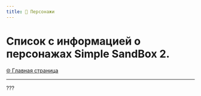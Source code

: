 ```yaml
---
title: 👤 Персонажи
---
```


<link rel="stylesheet" href="css/style.css">

# Список с информацией о персонажах Simple SandBox 2.

<a href="./index.html" class="button-link">🌐 Главная страница</a>

- - - - -

<!-- ## Джек

![Jack](https://github.com/GamzeeChert/gamzeechert.github.io/blob/main/_playerspictures%2FJack.png?raw=true)

| Показатель   | 1 | 2 | 3 | 4 | 5 |  
|--------------|---|---|---|---|---|  
| Сила         | ● | ○ | ○ | ○ | ○ |  
| Воображение  | ● | ● | ○ | ○ | ○ |  
| Удачливость  | ● | ● | ○ | ○ | ○ |  
| Интеллект    | ○ | ○ | ○ | ○ | ○ |  
| Агрессивность| ● | ● | ● | ● | ● |

#### Появился ниоткуда. Необщителен. Любит последить за другими, может сломать чужие постройки. Сам не понимает, зачем так делать, но ему нравится. Есть старший брат Джон, который объявлен пропавшим без вести.

- - - - -

## Лютер

![Luther](https://github.com/GamzeeChert/gamzeechert.github.io/blob/main/_playerspictures%2FLuther.png?raw=true)

| Показатель   | 1 | 2 | 3 | 4 | 5 |  
|--------------|---|---|---|---|---|  
| Сила         | ● | ○ | ○ | ○ | ○ |  
| Воображение  | ● | ● | ● | ○ | ○ |  
| Удачливость  | ● | ● | ○ | ○ | ○ |  
| Интеллект    | ● | ● | ● | ○ | ○ |  
| Агрессивность| ● | ○ | ○ | ○ | ○ |

#### Военный медик, который всегда говорит, что «лучше подлатать дыру в солдате, чем в палатке». Умеет работать в полевых условиях почти из ничего.

- - - - -

## Эмили

![Emily](https://github.com/GamzeeChert/gamzeechert.github.io/blob/main/_playerspictures%2FEmily.png?raw=true)

| Показатель   | 1 | 2 | 3 | 4 | 5 |  
|--------------|---|---|---|---|---|  
| Сила         | ○ | ○ | ○ | ○ | ○ |  
| Воображение  | ● | ● | ● | ● | ○ |  
| Удачливость  | ● | ● | ● | ○ | ○ |  
| Интеллект    | ● | ● | ○ | ○ | ○ |  
| Агрессивность| ○ | ○ | ○ | ○ | ○ |

#### Санитарка, которая может разрядить любую напряжённую обстановку. Её особая черта - хорошая моральная поддержка. На поле боя действует быстро, решительно и осторожно.

- - - - -

## Рядовой Карлос

![PrivateCarlos](https://github.com/GamzeeChert/gamzeechert.github.io/blob/main/_playerspictures%2FPrivateCarlos.png?raw=true)

| Показатель   | 1 | 2 | 3 | 4 | 5 |  
|--------------|---|---|---|---|---|  
| Сила         | ● | ○ | ○ | ○ | ○ |  
| Воображение  | ● | ● | ● | ○ | ○ |  
| Удачливость  | ● | ○ | ○ | ○ | ○ |  
| Интеллект    | ● | ● | ○ | ○ | ○ |  
| Агрессивность| ○ | ○ | ○ | ○ | ○ |

#### Карлос ещё совсем зелёный, чтобы выполнять настоящие боевые задачи, поэтому его поставили на простое дежурство.

- - - - -

## Капитан "Орхидея"

![CaptainOrchid](https://github.com/GamzeeChert/gamzeechert.github.io/blob/main/_playerspictures%2FCaptainOrchid.png?raw=true)

| Показатель   | 1 | 2 | 3 | 4 | 5 |  
|--------------|---|---|---|---|---|  
| Сила         | ● | ● | ○ | ○ | ○ |  
| Воображение  | ● | ○ | ○ | ○ | ○ |  
| Удачливость  | ● | ● | ● | ○ | ○ |  
| Интеллект    | ● | ● | ● | ● | ○ |  
| Агрессивность| ○ | ○ | ○ | ○ | ○ |

#### О её прошлом мало, что известно, поэтому её прозвали "Орхидеей" из-за синего берета, который она всегда носит на своей голове. Умная, красивая и добрая.

- - - - -

## Уильям

![William](https://github.com/GamzeeChert/gamzeechert.github.io/blob/main/_playerspictures%2FWilliam.png?raw=true)

| Показатель   | 1 | 2 | 3 | 4 | 5 |  
|--------------|---|---|---|---|---|  
| Сила         | ● | ○ | ○ | ○ | ○ |  
| Воображение  | ● | ● | ○ | ○ | ○ |  
| Удачливость  | ● | ● | ● | ● | ○ |  
| Интеллект    | ● | ● | ● | ○ | ○ |  
| Агрессивность| ● | ● | ○ | ○ | ○ |

#### Пилот со стажем. Профессионал своего дела, но ему ещё есть, чему научиться.

- - - - -

## "Муха"

![CallSignFly](https://github.com/GamzeeChert/gamzeechert.github.io/blob/main/_playerspictures%2FCallSignFly.png?raw=true)

| Показатель   | 1 | 2 | 3 | 4 | 5 |  
|--------------|---|---|---|---|---|  
| Сила         | ● | ● | ● | ○ | ○ |  
| Воображение  | ● | ○ | ○ | ○ | ○ |  
| Удачливость  | ● | ● | ○ | ○ | ○ |  
| Интеллект    | ● | ● | ○ | ○ | ○ |  
| Агрессивность| ● | ● | ● | ● | ● |

#### Поговаривают, что он прямиком из Припяти. Был сталкером, но после некоторых событий его прозвали "Мухой". Стал очень агрессивен, из-за чего стёкла в его противогазе покраснели.

- - - - -

## Сержант Уолтер

![SergeantWalter](https://github.com/GamzeeChert/gamzeechert.github.io/blob/main/_playerspictures%2FSergeantWalter.png?raw=true)

| Показатель   | 1 | 2 | 3 | 4 | 5 |  
|--------------|---|---|---|---|---|  
| Сила         | ● | ● | ● | ● | ○ |  
| Воображение  | ● | ● | ○ | ○ | ○ |  
| Удачливость  | ● | ● | ○ | ○ | ○ |  
| Интеллект    | ● | ● | ● | ● | ● |  
| Агрессивность| ● | ● | ○ | ○ | ○ |

#### Раньше был крутым хакером. Сильный и умный. Сержантом стал практически сразу, как попал в армию. Взломает вражескую систему, перепрограммирует летательные аппараты и операционную систему переустановит.

- - - - -

## Салим

![Salim](https://github.com/GamzeeChert/gamzeechert.github.io/blob/main/_playerspictures%2FSalim.png?raw=true)

| Показатель   | 1 | 2 | 3 | 4 | 5 |  
|--------------|---|---|---|---|---|  
| Сила         | ● | ● | ● | ○ | ○ |  
| Воображение  | ● | ○ | ○ | ○ | ○ |  
| Удачливость  | ● | ● | ● | ● | ○ |  
| Интеллект    | ● | ○ | ○ | ○ | ○ |  
| Агрессивность| ● | ● | ● | ○ | ○ |

#### Молчун и опытный боец, который всегда оказывается в самых опасных местах. Состоит в группе Хашима.

- - - - -

## Хашим

![Hashim](https://github.com/GamzeeChert/gamzeechert.github.io/blob/main/_playerspictures%2FHashim.png?raw=true)

| Показатель   | 1 | 2 | 3 | 4 | 5 |  
|--------------|---|---|---|---|---|  
| Сила         | ● | ● | ● | ● | ○ |  
| Воображение  | ● | ● | ● | ○ | ○ |  
| Удачливость  | ● | ● | ○ | ○ | ○ |  
| Интеллект    | ● | ● | ● | ○ | ○ |  
| Агрессивность| ● | ● | ○ | ○ | ○ |

#### Руководит группой, в которой состоят сам Хашим, Салим и Рахим. Суровый и надёжный. Редко советуется с кем-либо.

- - - - -

## Рахим

![Rahim](https://github.com/GamzeeChert/gamzeechert.github.io/blob/main/_playerspictures%2FRahim.png?raw=true)

| Показатель   | 1 | 2 | 3 | 4 | 5 |  
|--------------|---|---|---|---|---|  
| Сила         | ● | ● | ● | ○ | ○ |  
| Воображение  | ● | ● | ● | ● | ○ |  
| Удачливость  | ● | ● | ○ | ○ | ○ |  
| Интеллект    | ● | ● | ● | ● | ○ |  
| Агрессивность| ● | ● | ● | ○ | ○ |

#### Иногда спорит с Хашимом о тактике, но всегда поддерживает его в критических ситуациях. Состоит в группе Хашима.

- - - - -

## Марк

![Mark](https://github.com/GamzeeChert/gamzeechert.github.io/blob/main/_playerspictures%2FMark.png?raw=true)

| Показатель   | 1 | 2 | 3 | 4 | 5 |  
|--------------|---|---|---|---|---|  
| Сила         | ● | ● | ○ | ○ | ○ |  
| Воображение  | ● | ○ | ○ | ○ | ○ |  
| Удачливость  | ● | ● | ● | ● | ○ |  
| Интеллект    | ● | ● | ○ | ○ | ○ |  
| Агрессивность| ● | ● | ○ | ○ | ○ |

#### Умеет водить практически все машины. Хорошо умеет стрелять с пулемёта.

- - - - -

## Томас

![Thomas](https://github.com/GamzeeChert/gamzeechert.github.io/blob/main/_playerspictures%2FThomas.png?raw=true)

| Показатель   | 1 | 2 | 3 | 4 | 5 |  
|--------------|---|---|---|---|---|  
| Сила         | ● | ● | ● | ○ | ○ |  
| Воображение  | ● | ○ | ○ | ○ | ○ |  
| Удачливость  | ● | ● | ● | ○ | ○ |  
| Интеллект    | ● | ● | ● | ○ | ○ |  
| Агрессивность| ● | ○ | ○ | ○ | ○ |

#### Ветеран, получивший большое количество наград.

- - - - -

## Хьюстон

![Houston](https://github.com/GamzeeChert/gamzeechert.github.io/blob/main/_playerspictures%2FHouston.png?raw=true)

| Показатель   | 1 | 2 | 3 | 4 | 5 |  
|--------------|---|---|---|---|---|  
| Сила         | ● | ● | ● | ● | ○ |  
| Воображение  | ○ | ○ | ○ | ○ | ○ |  
| Удачливость  | ● | ○ | ○ | ○ | ○ |  
| Интеллект    | ● | ● | ○ | ○ | ○ |  
| Агрессивность| ● | ● | ○ | ○ | ○ |

#### Раньше был шерифом в небольшом округе. Пошёл в армию и стал первоклассным военным.

- - - - -









## Name

Photo

| Показатель   | 1 | 2 | 3 | 4 | 5 |  
|--------------|---|---|---|---|---|  
| Сила         | ○ | ○ | ○ | ○ | ○ |  
| Воображение  | ○ | ○ | ○ | ○ | ○ |  
| Удачливость  | ○ | ○ | ○ | ○ | ○ |  
| Интеллект    | ○ | ○ | ○ | ○ | ○ |  
| Агрессивность| ○ | ○ | ○ | ○ | ○ |

#### Info

- - - - -









## Рик

![Rick](https://github.com/GamzeeChert/gamzeechert.github.io/blob/main/_playerspictures%2FRick.png?raw=true)


## Хуан

![Juan](https://github.com/GamzeeChert/gamzeechert.github.io/blob/main/_playerspictures%2FJuan.png?raw=true)


## Адам

![Adam](https://github.com/GamzeeChert/gamzeechert.github.io/blob/main/_playerspictures%2FAdam.png?raw=true)


## Фэнг

![Fang](https://github.com/GamzeeChert/gamzeechert.github.io/blob/main/_playerspictures%2FFang.png?raw=true)


## Фредерик

![Frederick](https://github.com/GamzeeChert/gamzeechert.github.io/blob/main/_playerspictures%2FFrederick.png?raw=true)


## Рон

![Ron](https://github.com/GamzeeChert/gamzeechert.github.io/blob/main/_playerspictures%2FRon.png?raw=true)


## Остин

![Austin](https://github.com/GamzeeChert/gamzeechert.github.io/blob/main/_playerspictures%2FAustin.png?raw=true)


## Назар

![Nazar](https://github.com/GamzeeChert/gamzeechert.github.io/blob/main/_playerspictures%2FNazar.png?raw=true)


## Андрей

![Andrey](https://github.com/GamzeeChert/gamzeechert.github.io/blob/main/_playerspictures%2FAndrey.png?raw=true)


## Богдан

![Bogdan](https://github.com/GamzeeChert/gamzeechert.github.io/blob/main/_playerspictures%2FBogdan.png?raw=true)


## Лукас

![Lucas](https://github.com/GamzeeChert/gamzeechert.github.io/blob/main/_playerspictures%2FLucas.png?raw=true)


## Педро

![Pedro](https://github.com/GamzeeChert/gamzeechert.github.io/blob/main/_playerspictures%2FPedro.png?raw=true)


## Джош

![Josh](https://github.com/GamzeeChert/gamzeechert.github.io/blob/main/_playerspictures%2FJosh.png?raw=true)


## Бернард

![Bernard](https://github.com/GamzeeChert/gamzeechert.github.io/blob/main/_playerspictures%2FBernard.png?raw=true)



## Ленни

![Lenny](https://github.com/GamzeeChert/gamzeechert.github.io/blob/main/_playerspictures%2FLenny.png?raw=true)


## Оскар

![Oscar](https://github.com/GamzeeChert/gamzeechert.github.io/blob/main/_playerspictures%2FOscar.png?raw=true)


## Эмилия

![Emilia](https://github.com/GamzeeChert/gamzeechert.github.io/blob/main/_playerspictures%2FEmilia.png?raw=true)


## Арстан

![Arstan](https://github.com/GamzeeChert/gamzeechert.github.io/blob/main/_playerspictures%2FArstan.png?raw=true)


## Нурсултан

![Nursultan](https://github.com/GamzeeChert/gamzeechert.github.io/blob/main/_playerspictures%2FNursultan.png?raw=true)


## Кристоф

![Christophe](https://github.com/GamzeeChert/gamzeechert.github.io/blob/main/_playerspictures%2FChristophe.png?raw=true)


## Сэм

![Sam](https://github.com/GamzeeChert/gamzeechert.github.io/blob/main/_playerspictures%2FSam.png?raw=true)


## Артём

![Artem](https://github.com/GamzeeChert/gamzeechert.github.io/blob/main/_playerspictures%2FArtem.png?raw=true)



## Роберт

![Robert](https://github.com/GamzeeChert/gamzeechert.github.io/blob/main/_playerspictures%2FRobert.png?raw=true)


## Ной

![Noah](https://github.com/GamzeeChert/gamzeechert.github.io/blob/main/_playerspictures%2FNoah.png?raw=true)












##### Вся представленная информация о персонажах является вымышленной и создана исключительно в рамках фанатского проекта. Все данные не имеют отношения к характеристикам в игровом процессе. -->

???
